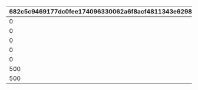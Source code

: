 |682c5c9469177dc0fee174096330062a6f8acf4811343e6298a380723432c50e|319bdf6a0fa92c312f8f7cc169dea1baebda42de1db2494563247e8ee31a13d4|212c8e38c3603d98cf204505d6525fa615991de23174bd9728bdd8ec2fc4904e|b3a17e48697630b659efec326f9caa1e068d8f69a1517918fa5f506d1852709f|1bca11dbeadb4f216762b5b2def9335177f0c909c7edfb82a73ade22ef28fc0d|0fa0665c3d093fdbdc406deff4e6ad6bf4ec716e624ec287cc2bcb700980884f|756ff69facf3443921da71a53020a36917785ba319d5eada57a2ebec82ce11ad|2bec09293ad74596fad2d72e799f196d6d9f808dd8e7840ff7a17353c7e4f464|
| --- | --- | --- | --- | --- | --- | --- | --- |
|0|100|0|5|1|10|1|80|
|0|101|0|25|1|10|1|90|
|0|200|0|0|2|10|1|80|
|0|300|0|180|4|0|0|80|
|0|400|0|0|3|0|0|100|
|500|500|1|1|5|0|0|100|
|500|510|2|2|5|0|0|130|